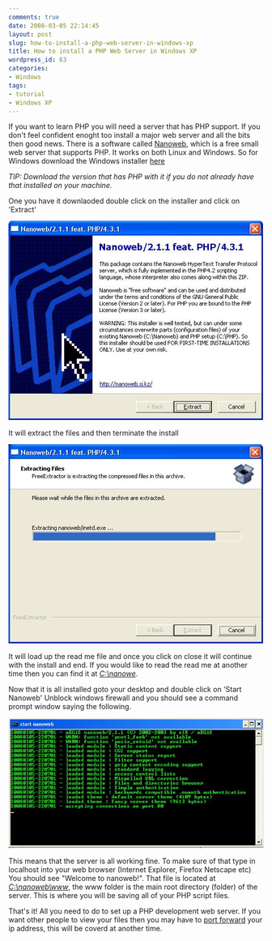 ```yaml
---
comments: true
date: 2008-03-05 22:14:45
layout: post
slug: how-to-install-a-php-web-server-in-windows-xp
title: How to install a PHP Web Server in Windows XP
wordpress_id: 63
categories:
- Windows
tags:
- tutorial
- Windows XP
---
```


If you want to learn PHP you will need a server that has PHP support.  If you don't feel confident enoght too install a major web server and all the bits then good news.  There is a software called [Nanoweb](http://nanoweb.si.kz/?p=root), which is a free small web server that supports PHP.  It works on both Linux and Windows.  So for Windows download the Windows installer [here](http://nanoweb.si.kz/downloads/dist/)


_TIP: Download the version that has PHP with it if you do not already have that installed on your machine._

One you have it downlaoded double click on the installer and click on 'Extract'

![](/uploads/2008/03/NanoWeb_stepOne.jpg)

It will extract the files and then terminate the install

![](/uploads/2008/03/NanoWeb_stepTwo.jpg)

It will load up the read me file and once you click on close it will continue with the install and end.  If you would like to read the read me at another time then you can find it at [_C:\nanowe_](file:///C:/nanoweb/).

Now that it is all installed goto your desktop and double click on 'Start Nanoweb' Unblock windows firewall and you should see a command prompt window saying the following.

![](/uploads/2008/03/NanoWeb_stepThree.jpg)

This means that the server is all working fine.  To make sure of that type in localhost into your web browser (Internet Explorer, Firefox Netscape etc) You should see "Welcome to nanoweb!".  That file is located at _[C:\nanoweb\www](file:///C:/nanoweb/www/)_, the www folder is the main root directory (folder) of the server.  This is where you will be saving all of your PHP script files.

That's it! All you need to do to set up a PHP development web server.  If you want other people to view your files then you may have to [port forward](http://portforward.com/) your ip address, this will be coverd at another time.